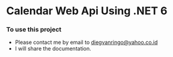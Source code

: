 # Calendar Web Api Using .NET 6

### To use this project 
* Please contact me by email to diegvanringo@yahoo.co.id
* I will share the documentation.
